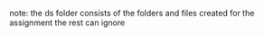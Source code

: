 note: the ds folder consists of the folders and files created for the assignment the rest can ignore
